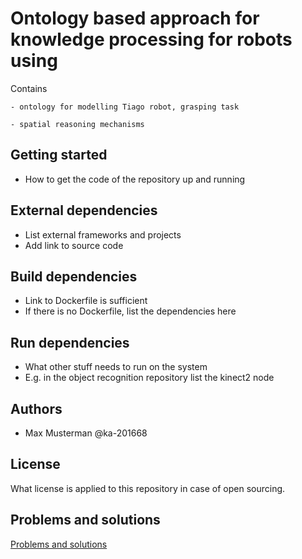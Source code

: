 # Ontology based approach for knowledge processing for robots using

Contains 

    - ontology for modelling Tiago robot, grasping task

    - spatial reasoning mechanisms


## Getting started
- How to get the code of the repository up and running

## External dependencies
- List external frameworks and projects
- Add link to source code

## Build dependencies
- Link to Dockerfile is sufficient
- If there is no Dockerfile, list the dependencies here

## Run dependencies
- What other stuff needs to run on the system
- E.g. in the object recognition repository list the kinect2 node

## Authors
- Max Musterman @ka-201668

## License
What license is applied to this repository in case of open sourcing.

## Problems and solutions
[Problems and solutions](https://fbe-gitlab.hs-weingarten.de/prj-iki-robotics/orga/robolab-wiki/wikis/Problems-And-Solutions)
